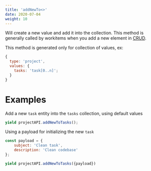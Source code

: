 ```yaml
---
title: 'addNewTo<>'
date: 2020-07-04
weight: 10
---
```


Will create a new value and add it into the collection. This method is generally
called by workitems when you add a new element in [CRUD][1].

This method is generated only for collection of values, ex:

```js
{
  type: 'project',
  values: {
    tasks: 'task[0..n]';
  }
}
```

# Examples

Add a new `task` entity into the `tasks` collection, using default values

```js
yield projectAPI.addNewToTasks();
```

Using a payload for initializing the new `task`

```js
const payload = {
    subject: 'Clean task',
    description: 'Clean codebase'
};

yield projectAPI.addNewToTasks({payload})

```

[1]: https://en.wikipedia.org/wiki/Create,_read,_update_and_delete
